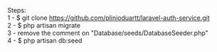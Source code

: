 Steps: <br>
1 - $ git clone https://github.com/plinioduartt/laravel-auth-service.git <br>
2 - $ php artisan migrate <br>
3 - remove the comment on "Database/seeds/DatabaseSeeder.php" <br>
4 - $ php artisan db:seed <br>


